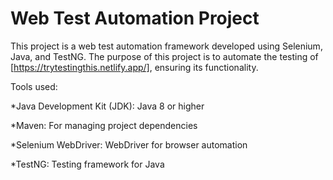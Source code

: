 # Web Test Automation Project

This project is a web test automation framework developed using Selenium, Java, and TestNG. The purpose of this project is to automate the testing of [https://trytestingthis.netlify.app/], ensuring its functionality.

Tools used:

*Java Development Kit (JDK): Java 8 or higher

*Maven: For managing project dependencies

*Selenium WebDriver: WebDriver for browser automation

*TestNG: Testing framework for Java
